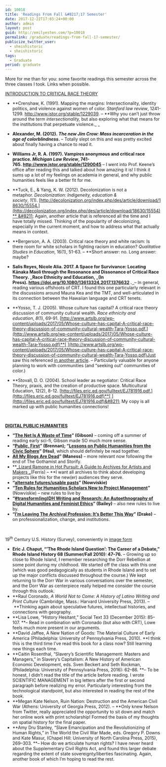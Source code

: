 ```yaml
---
id: 10018
title: 'Readings From Fall &#8217;17 Semester'
date: 2017-12-22T17:03:24+00:00
author: admin
layout: post
guid: http://emilyesten.com/?p=10018
permalink: /graduate/readings-from-fall-17-semester/
publicize_twitter_user:
  - sheishistoric
  - sheishistoric
tags:
  - Graduate
period: graduate
---
```

More for me than for you: some favorite readings this semester across the three classes I took. Links when possible.

[INTRODUCTION TO CRITICAL RACE THEORY](https://blogs.brown.edu/amst-2220j-s01-2017-fall/)

  * **Crenshaw, K. (1991). Mapping the margins: Intersectionality, identity politics, and violence against women of color. _Stanford law review_, 1241-1299. <http://www.jstor.org/stable/1229039>. &#8211; **Why you can&#8217;t just throw around the term _intersectionality,_ but also exploring what that means for the institutions that perpetuate violence._ _
  * **Alexander, M. (2012). _The new Jim Crow: Mass incarceration in the age of colorblindness_.** &#8211; Totally slept on this and was pretty excited about finally having a chance to read it.

  * **Williams Jr, R. A. (1997). Vampires anonymous and critical race practice. _Michigan Law Review_, 741-765. <http://www.jstor.org/stable/1290045>** &#8211; I went into Prof. Keene&#8217;s office after reading this and talked about how amazing it is! I think it sums up a lot of my feelings on academia in general, and why public humanities feels like a better fit for me.
  * **Tuck, E., & Yang, K. W. (2012). Decolonization is not a metaphor. _Decolonization: Indigeneity, education & society_, _1_(1). [http://decolonization.org/index.php/des/article/download/18630/15554.](http://decolonization.org/index.php/des/article/download/18630/15554)** &#8211; Again, another article that is referenced all the time and I have totally missed. Thinking of the popularity of decolonizing, especially in the current moment, and how to address what that actually means in context.
  * **Bergerson, A. A. (2003). Critical race theory and white racism: Is there room for white scholars in fighting racism in education? _Qualitative Studies in Education_, 16(1), 51-63. &#8211; **Short answer: no. Long answer: maybe?
  * **Salis Reyes, Nicole Alia. 2017. A Space for Survivance: Locating Kānaka Maoli through the Resonance and Dissonance of Critical Race Theory. _Race Ethnicity and Education, _(In Press). <a href="https://doi.org/10.1080/13613324.2017.1376632" target="_blank" rel="noopener">https://doi.org/10.1080/13613324.2017.1376632 .</a>**<a href="https://doi.org/10.1080/13613324.2017.1376632" target="_blank" rel="noopener">  </a>&#8211; In general, reading various offshoots of CRT. I found this one particularly relevant in the discussions around Mauna Kea and the TMT, and well-articulated in its connection between the Hawaiian language and CRT tenets.
  * **Yosso, T. J. (2005). Whose culture has capital? A critical race theory discussion of community cultural wealth. _Race ethnicity and education_, _8_(1), 69-91. [http://www.artslb.org/wp-content/uploads/2017/05/Whose-culture-has-capital-A-critical-race-theory-discussion-of-community-cultural-wealth-Tara-Yosso.pdf.](http://www.artslb.org/wp-content/uploads/2017/05/Whose-culture-has-capital-A-critical-race-theory-discussion-of-community-cultural-wealth-Tara-Yosso.pdf)**[ ](http://www.artslb.org/wp-content/uploads/2017/05/Whose-culture-has-capital-A-critical-race-theory-discussion-of-community-cultural-wealth-Tara-Yosso.pdf)Just saw this referenced [in another article](https://t.co/NJKOeJfTyn). &#8211; Particularly valuable for anyone planning to work with communities (and &#8220;seeking out&#8221; communities of color.)
  * **Stovall, D. O. (2004). School leader as negotiator: Critical Race Theory, praxis, and the creation of productive space. Multicultural Education, 12(2), 8-12. [http://files.eric.ed.gov/fulltext/EJ781916.pdf.](http://files.eric.ed.gov/fulltext/EJ781916.pdf)**[ ](http://files.eric.ed.gov/fulltext/EJ781916.pdf)&#8211; My copy is all marked up with public humanities connections!

&nbsp;

**<a href="http://fall2017digitalpublichumanities.jimmcgrath.us/" target="_blank" rel="noopener">DIGITAL PUBLIC HUMANITIES</a>**

  * **“[The Net Is A Waste of Time](http://www.nytimes.com/1996/07/14/magazine/the-net-is-a-waste-of-time.html)” (Gibson)** – coming off a summer of reading early sci-fi, Gibson made SO much more sense.
  * **&#8220;[Public, First](http://dhdebates.gc.cuny.edu/debates/text/83)” (Brennan); “[Lessons on Public Humanities from the Civic Sphere](http://dhdebates.gc.cuny.edu/debates/text/75)” (Hsu)**, which should definitely be read together.
  * **[All My Blogs Are Dead](https://www.theawl.com/2015/02/all-my-blogs-are-dead/)” (Maness)** – more relevant now following the end of The Gothamist and Storify.
  * **[_Lizard Ramone in Hot Pursuit: A Guide to Archives for Artists and Makers _](http://www.provlib.org/hot-pursuit/downloads/Hot_Pursuit_readable.pdf)(Ferris) &#8211; **I want all archives to think about developing projects like this for the new(er) audiences they serve.
  * **“[alternate futures/usable pasts](http://nowviskie.org/2016/alternate-futures-usable-pasts/)” (Nowviskie)**
  * **“[Ten Rules for Humanities Scholars New to Project Management](http://nowviskie.org/handouts/DH/10rules.pdf)”** (Nowviskie) – new rules to live by
  * **“[#transform(ing)DH Writing and Research: An Autoethnography of Digital Humanities and Feminist Ethics](http://www.digitalhumanities.org/dhq/vol/9/2/000209/000209.html)” (Bailey)** – also new rules to live by.
  * **“[I’m Leaving The Archival Profession: It’s Better This Way](https://medium.com/on-archivy/im-leaving-the-archival-profession-it-s-better-this-way-ed631c6d72fe)” (Drake)** &#8211; on professionalization, change, and institutions.

&nbsp;

19<sup>th</sup> Century U.S. History (Survey), conveniently in [image form](https://twitter.com/sheishistoric/status/942476994259820544)

  * **Eric J. Chaput, “’The Rhode Island Question’: The Career of a Debate,” Rhode Island History 68 (Summer/Fall 2010): 47–76.** – Growing up so close to Rhode Island, I remember researching the Dorr Rebellion at some point during my childhood. We started off the class with this one (which was good pedagogically as students in Rhode Island and to set up the major conflicts discussed throughout the course.) We kept returning to the Dorr War in various conversations over the semester, and the Dorr War as centerpiece really helped me consider the course through this outlook.
  * **Raul Coronado, _A World Not to Come: A History of Latino Writing and Print Culture_ (Cambridge, Mass.: Harvard University Press, 2013). &#8211; **Thinking again about speculative futures, intellectual histories, and connections with geography.
  * **Lisa Lowe, “History Hesitant,” Social Text 33 (December 2015): 85–107. **&#8211; Read in combination with Coronado (but also with CRT), Lowe feels much more present in our arguments.
  * **David Jaffee, A New Nation of Goods: The Material Culture of Early America (Philadelphia: University of Pennsylvania Press, 2010). **I think this is the third time I&#8217;ve read this book for a class now? Still learning new things each time.
  * **Caitin Rosenthal, “Slavery’s Scientific Management: Masters and Managers,” in Slavery’s Capitalism: A New History of American Economic Development, eds. Sven Beckert and Seth Rockman, (Philadelphia: University of Pennsylvania Press, 2016): 62–86. **&#8211; To be honest, I didn&#8217;t read the title of the article before reading. I wrote SCIENTIFIC MANAGEMENT in big letters after the first or second paragraph before realizing my error. Particularly interesting from the technological standpoint, but also interested in reading the rest of the book.
  * **Megan Kate Nelson, Ruin Nation: Destruction and the American Civil War (Athens: University of Georgia Press, 2012). &#8211; **Only knew Nelson from Twitter, really appreciated the opportunity to sit down and match her online work with print scholarship! Formed the basis of my thoughts on spatial history for the final paper.
  * **Amy Dru Stanley, “Slave Emancipation and the Revolutionizing of Human Rights,” in The World the Civil War Made, eds. Gregory P. Downs and Kate Masur, (Chapel Hill: University of North Carolina Press, 2015), 269–303. **&#8211; How do we articulate human rights? I have never heard about the Supplementary Civil Rights Act, and found this larger debate regarding the extent of state sovereignty/liberties fascinating. Again, another book of which I&#8217;m hoping to read the rest.

<div class="grammarly-disable-indicator">
</div>

<div class="grammarly-disable-indicator">
</div>
